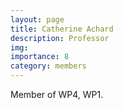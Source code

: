 ```yaml
---
layout: page
title: Catherine Achard
description: Professor
img: 
importance: 8
category: members
---
```



Member of WP4, WP1.